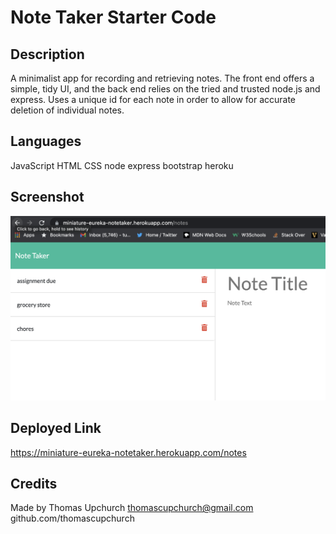 # Note Taker Starter Code

## Description
A minimalist app for recording and retrieving notes. The front end offers a simple, tidy UI, and the back end relies on the tried and trusted node.js and express. Uses a unique id for each note in order to allow for accurate deletion of individual notes.


## Languages
JavaScript
HTML
CSS
node
express
bootstrap
heroku

## Screenshot
![screenshot](public/assets/screenshot/notetaker-screenshot.png)

## Deployed Link
https://miniature-eureka-notetaker.herokuapp.com/notes

## Credits
Made by Thomas Upchurch
thomascupchurch@gmail.com
github.com/thomascupchurch
